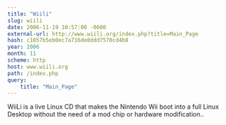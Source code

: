 ```yaml
---
title: "Wiili"
slug: wiili
date: 2006-11-19 10:57:00 -0600
external-url: http://www.wiili.org/index.php?title=Main_Page
hash: c1057b5eb0ec7a716de0ddd7570cd4b8
year: 2006
month: 11
scheme: http
host: www.wiili.org
path: /index.php
query:
    title: "Main_Page"
---
```


WiiLi is a live Linux CD that makes the Nintendo Wii boot into a full Linux Desktop without the need of a mod chip or hardware modification..
